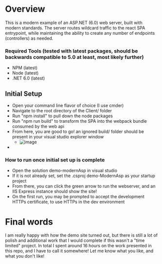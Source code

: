 # Overview
This is a modern example of an ASP.NET (6.0) web server, built with modern standards. The server routes wildcard traffic to the react SPA entrypoint, while maintaining the ability to create any number of endpoints (controllers) as needed.

### Required Tools (tested with latest packages, should be backwards compatible to 5.0 at least, most likely further)
* NPM (latest)
* Node (latest)
* .NET 6.0 (latest)

## Initial Setup
* Open your command line flavor of choice (I use cmder)
* Navigate to the root directory of the Client/ folder
* Run "npm install" to pull down the node packages
* Run "npm run build" to transform the SPA into the webpack bundle consumed by the web api
* From here, you are good to go! an ignored build/ folder should be present in your visual studio explorer window
   * ![image](https://github.com/lgartrell/demo-modernAsp/assets/48131540/03f925bb-128a-4af5-9965-91344cc8732f)
 * 

### How to run once initial set up is complete
* Open the solution demo-modernAsp in visual studio
* If it is not already set, set the .csproj demo-ModernAsp as your startup project
* From there, you can click the green arrow to run the webserver, and an IIS Express instance should show the site!
* On the first run, you may be prompted to accept the development HTTPs certificate, to use HTTPs in the dev environment

# Final words
I am really happy with how the demo site turned out, but there is still a lot of polish and additional work that I would complete if this wasn't a "time limited" project. In total I spent around 16 hours on the work presented in this repo, and I have to call it somewhere! Let me know what you like, and what you don't like!
